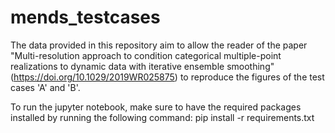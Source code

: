 # mends_testcases

The data provided in this repository aim to allow the reader of the paper "Multi-resolution approach to condition categorical multiple-point realizations to dynamic data with iterative ensemble smoothing" (https://doi.org/10.1029/2019WR025875) to reproduce the figures of the test cases 'A' and 'B'.

To run the jupyter notebook, make sure to have the required packages installed by running the following command: 
pip install -r requirements.txt

